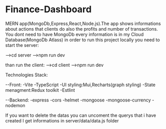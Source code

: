 # Finance-Dashboard

MERN app(MongoDb,Express,React,Node.js).The app shows informations about actions that clients do also the profits and number of transactions.
You dont need to have MongoDb every information is in my Cloud Database(MongoDb Atlass) in order to run this project locally you need to start the server:

-->cd server
-->npm run dev

than run the client:
-->cd client
-->npm run dev

Technologies Stack:

--Front:
-Vite
-TypeScript
-UI styling:Mui,Recharts(graph styling)
-State menagment:Redux toolkit
-Estlint

--Backend:
-express
-cors
-helmet
-mongoose
-mongoose-currency
-nodemon

If you want to delete the datas you can uncoment the querys that i have created
I get informations in server/data/data.js folder
